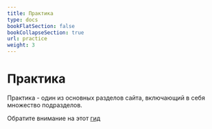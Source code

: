 ```yaml
---
title: Практика
type: docs
bookFlatSection: false
bookCollapseSection: true
url: practice
weight: 3
---
```


# Практика

Практика - один из основных разделов сайта, включающий в себя множество подразделов.

Обратите внимание на этот [гид](content.ru/docs/Practice/guide.md)